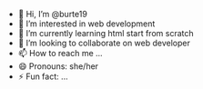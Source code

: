 - 👋 Hi, I’m @burte19
- 👀 I’m interested in web development 
- 🌱 I’m currently learning html start from scratch 
- 💞️ I’m looking to collaborate on web developer
- 📫 How to reach me ...
- 😄 Pronouns: she/her
- ⚡ Fun fact: ...

<!---
burte19/burte19 is a ✨ special ✨ repository because its `README.md` (this file) appears on your GitHub profile.
You can click the Preview link to take a look at your changes.
--->
